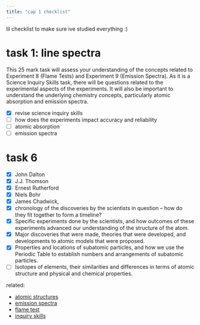```yaml
---
title: "cap 1 checklist"
---
```


lil checklist to make sure ive studied everything :)

# task 1: line spectra
This 25 mark task will assess your understanding of the concepts related to Experiment 8 (Flame Tests) and Experiment 9 (Emission Spectra). 
As it is a Science Inquiry Skills task, there will be questions related to the experimental aspects of the experiments. 
It will also be important to understand the underlying chemistry concepts, particularly atomic absorption and emission spectra.
- [x] revise science inquiry skills
- [ ] how does the experiments impact accuracy and reliability
- [ ] atomic absorption
- [ ] emission spectra
# task 6
- [x] John Dalton
- [x] J.J. Thomson
- [x] Ernest Rutherford
- [x] Niels Bohr
- [x] James Chadwick, 
- [x] chronology of the discoveries by the scientists in question – how do they fit together to form a timeline?
- [x] Specific experiments done by the scientists, and how outcomes of these experiments advanced our understanding of the structure of the atom.
- [x] Major discoveries that were made, theories that were developed, and developments to atomic models that were proposed.
- [x] Properties and locations of subatomic particles, and how we use the Periodic Table to establish numbers and arrangements of subatomic particles.
- [ ] Isotopes of elements, their similarities and differences in terms of atomic structure and physical and chemical properties.

related:
- [atomic structures](notes/AE/chemistry/ATOMIC-STRUCTURES.md)
- [emission spectra](notes/AE/chemistry/EMISSION-SPECTRA.md)
- [flame test](notes/AE/chemistry/FLAME-TEST.md)
- [inquiry skills](notes/AE/chemistry/INQ-SKILLS.md)